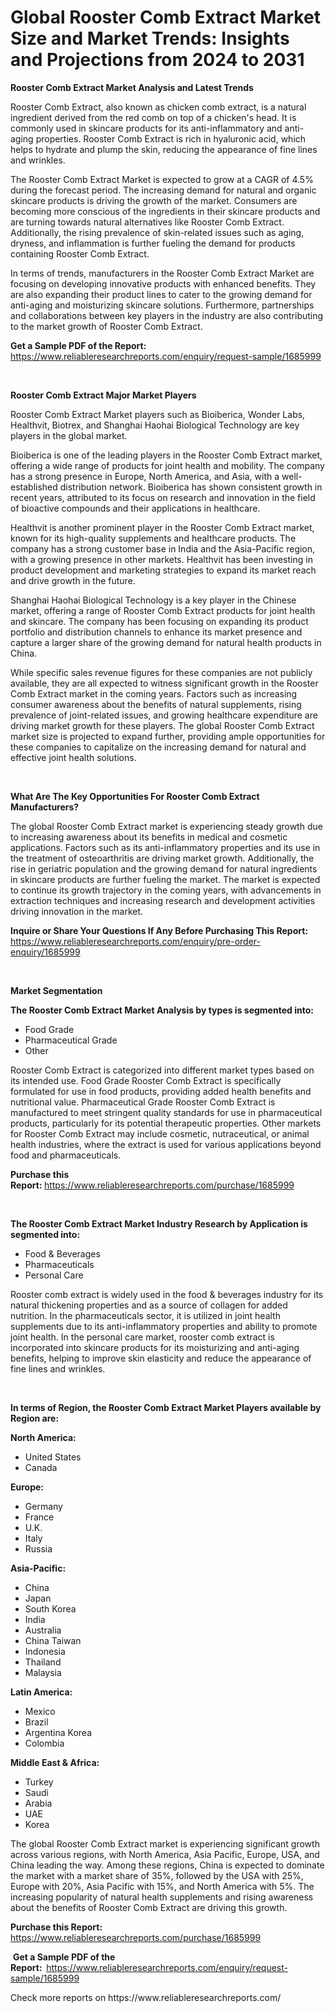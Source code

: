 <p><h1>Global Rooster Comb Extract Market Size and Market Trends: Insights and Projections from 2024 to 2031</h1></p><p><strong>Rooster Comb Extract Market Analysis and Latest Trends</strong></p>
<p><p>Rooster Comb Extract, also known as chicken comb extract, is a natural ingredient derived from the red comb on top of a chicken's head. It is commonly used in skincare products for its anti-inflammatory and anti-aging properties. Rooster Comb Extract is rich in hyaluronic acid, which helps to hydrate and plump the skin, reducing the appearance of fine lines and wrinkles.</p><p>The Rooster Comb Extract Market is expected to grow at a CAGR of 4.5% during the forecast period. The increasing demand for natural and organic skincare products is driving the growth of the market. Consumers are becoming more conscious of the ingredients in their skincare products and are turning towards natural alternatives like Rooster Comb Extract. Additionally, the rising prevalence of skin-related issues such as aging, dryness, and inflammation is further fueling the demand for products containing Rooster Comb Extract.</p><p>In terms of trends, manufacturers in the Rooster Comb Extract Market are focusing on developing innovative products with enhanced benefits. They are also expanding their product lines to cater to the growing demand for anti-aging and moisturizing skincare solutions. Furthermore, partnerships and collaborations between key players in the industry are also contributing to the market growth of Rooster Comb Extract.</p></p>
<p><strong>Get a Sample PDF of the Report:&nbsp;</strong> <a href="https://www.reliableresearchreports.com/enquiry/request-sample/1685999">https://www.reliableresearchreports.com/enquiry/request-sample/1685999</a></p>
<p>&nbsp;</p>
<p><strong>Rooster Comb Extract Major Market Players</strong></p>
<p><p>Rooster Comb Extract Market players such as Bioiberica, Wonder Labs, Healthvit, Biotrex, and Shanghai Haohai Biological Technology are key players in the global market. </p><p>Bioiberica is one of the leading players in the Rooster Comb Extract market, offering a wide range of products for joint health and mobility. The company has a strong presence in Europe, North America, and Asia, with a well-established distribution network. Bioiberica has shown consistent growth in recent years, attributed to its focus on research and innovation in the field of bioactive compounds and their applications in healthcare.</p><p>Healthvit is another prominent player in the Rooster Comb Extract market, known for its high-quality supplements and healthcare products. The company has a strong customer base in India and the Asia-Pacific region, with a growing presence in other markets. Healthvit has been investing in product development and marketing strategies to expand its market reach and drive growth in the future.</p><p>Shanghai Haohai Biological Technology is a key player in the Chinese market, offering a range of Rooster Comb Extract products for joint health and skincare. The company has been focusing on expanding its product portfolio and distribution channels to enhance its market presence and capture a larger share of the growing demand for natural health products in China.</p><p>While specific sales revenue figures for these companies are not publicly available, they are all expected to witness significant growth in the Rooster Comb Extract market in the coming years. Factors such as increasing consumer awareness about the benefits of natural supplements, rising prevalence of joint-related issues, and growing healthcare expenditure are driving market growth for these players. The global Rooster Comb Extract market size is projected to expand further, providing ample opportunities for these companies to capitalize on the increasing demand for natural and effective joint health solutions.</p></p>
<p>&nbsp;</p>
<p><strong>What Are The Key Opportunities For Rooster Comb Extract Manufacturers?</strong></p>
<p><p>The global Rooster Comb Extract market is experiencing steady growth due to increasing awareness about its benefits in medical and cosmetic applications. Factors such as its anti-inflammatory properties and its use in the treatment of osteoarthritis are driving market growth. Additionally, the rise in geriatric population and the growing demand for natural ingredients in skincare products are further fueling the market. The market is expected to continue its growth trajectory in the coming years, with advancements in extraction techniques and increasing research and development activities driving innovation in the market.</p></p>
<p><strong>Inquire or Share Your Questions If Any Before Purchasing This Report:</strong> <a href="https://www.reliableresearchreports.com/enquiry/pre-order-enquiry/1685999">https://www.reliableresearchreports.com/enquiry/pre-order-enquiry/1685999</a></p>
<p>&nbsp;</p>
<p><strong>Market Segmentation</strong></p>
<p><strong>The Rooster Comb Extract Market Analysis by types is segmented into:</strong></p>
<p><ul><li>Food Grade</li><li>Pharmaceutical Grade</li><li>Other</li></ul></p>
<p><p>Rooster Comb Extract is categorized into different market types based on its intended use. Food Grade Rooster Comb Extract is specifically formulated for use in food products, providing added health benefits and nutritional value. Pharmaceutical Grade Rooster Comb Extract is manufactured to meet stringent quality standards for use in pharmaceutical products, particularly for its potential therapeutic properties. Other markets for Rooster Comb Extract may include cosmetic, nutraceutical, or animal health industries, where the extract is used for various applications beyond food and pharmaceuticals.</p></p>
<p><strong>Purchase this Report:&nbsp;</strong><a href="https://www.reliableresearchreports.com/purchase/1685999">https://www.reliableresearchreports.com/purchase/1685999</a></p>
<p>&nbsp;</p>
<p><strong>The Rooster Comb Extract Market Industry Research by Application is segmented into:</strong></p>
<p><ul><li>Food & Beverages</li><li>Pharmaceuticals</li><li>Personal Care</li></ul></p>
<p><p>Rooster comb extract is widely used in the food & beverages industry for its natural thickening properties and as a source of collagen for added nutrition. In the pharmaceuticals sector, it is utilized in joint health supplements due to its anti-inflammatory properties and ability to promote joint health. In the personal care market, rooster comb extract is incorporated into skincare products for its moisturizing and anti-aging benefits, helping to improve skin elasticity and reduce the appearance of fine lines and wrinkles.</p></p>
<p>&nbsp;</p>
<p><strong>In terms of Region, the Rooster Comb Extract Market Players available by Region are:</strong></p>
<p>
    <p> <strong> North America: </strong>
        <ul>
            <li>United States</li>
            <li>Canada</li>
        </ul>
        </p> 
    <p> <strong> Europe: </strong>
        <ul>
            <li>Germany</li>
            <li>France</li>
            <li>U.K.</li>
            <li>Italy</li>
            <li>Russia</li>
        </ul>
        </p> 
    <p> <strong> Asia-Pacific: </strong>
        <ul>
            <li>China</li>
            <li>Japan</li>
            <li>South Korea</li>
            <li>India</li>
            <li>Australia</li>
            <li>China Taiwan</li>
            <li>Indonesia</li>
            <li>Thailand</li>
            <li>Malaysia</li>
        </ul>
        </p> 
    <p> <strong> Latin America: </strong>
        <ul>
            <li>Mexico</li>
            <li>Brazil</li>
            <li>Argentina Korea</li>
            <li>Colombia</li>
        </ul>
        </p> 
    <p> <strong> Middle East & Africa: </strong>
        <ul>
            <li>Turkey</li>
            <li>Saudi</li>
            <li>Arabia</li>
            <li>UAE</li>
            <li>Korea</li>
        </ul>
    </p>
    </p>
<p><p>The global Rooster Comb Extract market is experiencing significant growth across various regions, with North America, Asia Pacific, Europe, USA, and China leading the way. Among these regions, China is expected to dominate the market with a market share of 35%, followed by the USA with 25%, Europe with 20%, Asia Pacific with 15%, and North America with 5%. The increasing popularity of natural health supplements and rising awareness about the benefits of Rooster Comb Extract are driving this growth.</p></p>
<p><strong>Purchase this Report: </strong><a href="https://www.reliableresearchreports.com/purchase/1685999">https://www.reliableresearchreports.com/purchase/1685999</a></p>
<p>&nbsp;<strong>Get a Sample PDF of the Report:&nbsp;&nbsp;</strong><a href="https://www.reliableresearchreports.com/enquiry/request-sample/1685999">https://www.reliableresearchreports.com/enquiry/request-sample/1685999</a></p>
<p><strong></strong></p>
<p>Check more reports on https://www.reliableresearchreports.com/</p>